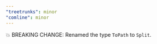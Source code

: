 ```yaml
---
"treetrunks": minor
"comline": minor
---
```


💥 BREAKING CHANGE: Renamed the type `ToPath` to `Split`.
